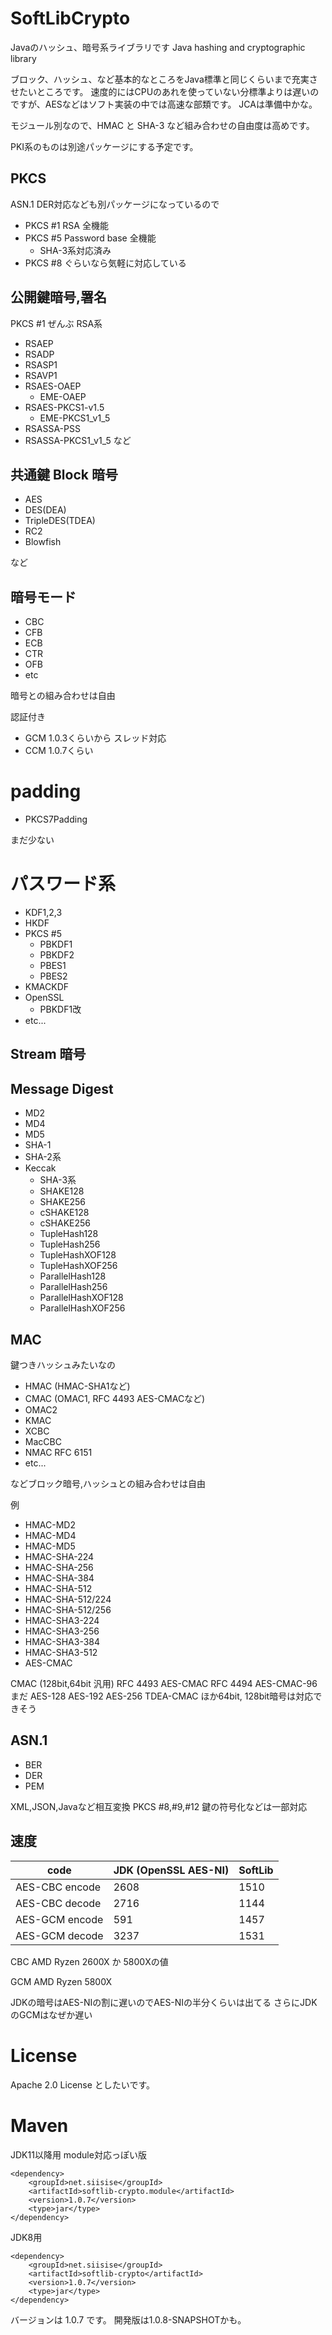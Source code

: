 # SoftLibCrypto
Javaのハッシュ、暗号系ライブラリです
Java hashing and cryptographic library

ブロック、ハッシュ、など基本的なところをJava標準と同じくらいまで充実させたいところです。
速度的にはCPUのあれを使っていない分標準よりは遅いのですが、AESなどはソフト実装の中では高速な部類です。
JCAは準備中かな。

モジュール別なので、HMAC と SHA-3 など組み合わせの自由度は高めです。

PKI系のものは別途パッケージにする予定です。

## PKCS
ASN.1 DER対応なども別パッケージになっているので
- PKCS #1 RSA 全機能
- PKCS #5 Password base 全機能
  - SHA-3系対応済み
- PKCS #8
ぐらいなら気軽に対応している

## 公開鍵暗号,署名
PKCS #1 ぜんぶ RSA系
- RSAEP
- RSADP
- RSASP1
- RSAVP1
- RSAES-OAEP
  - EME-OAEP
- RSAES-PKCS1-v1.5
  - EME-PKCS1_v1_5
- RSASSA-PSS
- RSASSA-PKCS1_v1_5
など

## 共通鍵 Block 暗号
- AES
- DES(DEA)
- TripleDES(TDEA)
- RC2
- Blowfish

など

## 暗号モード
- CBC
- CFB
- ECB
- CTR
- OFB
- etc

暗号との組み合わせは自由

認証付き

- GCM 1.0.3くらいから スレッド対応
- CCM 1.0.7くらい

# padding
- PKCS7Padding

まだ少ない

# パスワード系
- KDF1,2,3
- HKDF
- PKCS #5
  - PBKDF1
  - PBKDF2
  - PBES1
  - PBES2
- KMACKDF
- OpenSSL
  - PBKDF1改
- etc...

## Stream 暗号

## Message Digest
- MD2
- MD4
- MD5
- SHA-1
- SHA-2系
- Keccak
  - SHA-3系
  - SHAKE128
  - SHAKE256
  - cSHAKE128
  - cSHAKE256
  - TupleHash128
  - TupleHash256
  - TupleHashXOF128
  - TupleHashXOF256
  - ParallelHash128
  - ParallelHash256
  - ParallelHashXOF128
  - ParallelHashXOF256

## MAC
鍵つきハッシュみたいなの

- HMAC (HMAC-SHA1など)
- CMAC (OMAC1, RFC 4493 AES-CMACなど)
- OMAC2
- KMAC
- XCBC
- MacCBC
- NMAC RFC 6151
- etc...

などブロック暗号,ハッシュとの組み合わせは自由

例

- HMAC-MD2
- HMAC-MD4
- HMAC-MD5
- HMAC-SHA-224
- HMAC-SHA-256
- HMAC-SHA-384
- HMAC-SHA-512
- HMAC-SHA-512/224
- HMAC-SHA-512/256
- HMAC-SHA3-224
- HMAC-SHA3-256
- HMAC-SHA3-384
- HMAC-SHA3-512
- AES-CMAC

CMAC (128bit,64bit 汎用)
RFC 4493 AES-CMAC
RFC 4494 AES-CMAC-96 まだ
AES-128 AES-192 AES-256
TDEA-CMAC
ほか64bit, 128bit暗号は対応できそう

## ASN.1
- BER
- DER
- PEM

XML,JSON,Javaなど相互変換
PKCS #8,#9,#12 鍵の符号化などは一部対応

## 速度
code | JDK (OpenSSL AES-NI) | SoftLib
-----|----|------
AES-CBC encode | 2608 | 1510 
AES-CBC decode | 2716 | 1144
AES-GCM encode |  591 | 1457
AES-GCM decode | 3237 | 1531

CBC AMD Ryzen 2600X か 5800Xの値

GCM AMD Ryzen 5800X

JDKの暗号はAES-NIの割に遅いのでAES-NIの半分くらいは出てる さらにJDKのGCMはなぜか遅い

# License

Apache 2.0 License としたいです。

# Maven

JDK11以降用 module対応っぽい版
~~~
<dependency>
    <groupId>net.siisise</groupId>
    <artifactId>softlib-crypto.module</artifactId>
    <version>1.0.7</version>
    <type>jar</type>
</dependency>
~~~
JDK8用
~~~
<dependency>
    <groupId>net.siisise</groupId>
    <artifactId>softlib-crypto</artifactId>
    <version>1.0.7</version>
    <type>jar</type>
</dependency>
~~~
バージョンは 1.0.7 です。
開発版は1.0.8-SNAPSHOTかも。


